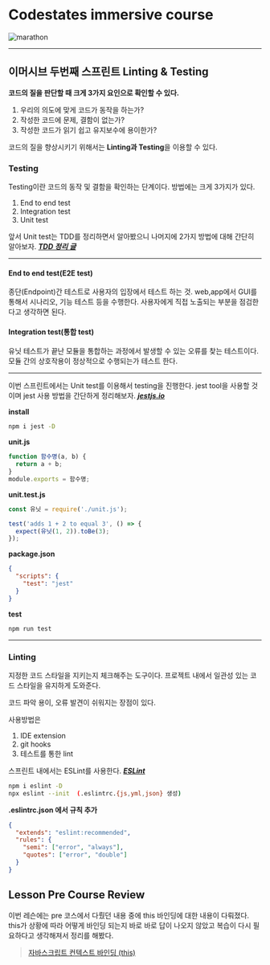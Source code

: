# Codestates immersive course

<img src="https://media.vlpt.us/images/kdo0129/post/29ca955c-708b-4ed6-8e6d-8384dd9bc755/marathon-3753907_960_720.jpg" alt="marathon" />

---

## 이머시브 두번째 스프린트 Linting & Testing

**코드의 질을 판단할 때 크게 3가지 요인으로 확인할 수 있다.**

1. 우리의 의도에 맞게 코드가 동작을 하는가?
2. 작성한 코드에 문제, 결함이 없는가?
3. 작성한 코드가 읽기 쉽고 유지보수에 용이한가?

코드의 질을 향상시키기 위해서는 **Linting과 Testing**을 이용할 수 있다.

### Testing

Testing이란 코드의 동작 및 결함을 확인하는 단계이다. 방법에는 크게 3가지가 있다.

1. End to end test
2. Integration test
3. Unit test

앞서 Unit test는 TDD를 정리하면서 알아봤으니 나머지에 2가지 방법에 대해 간단히 알아보자.
**_[TDD 정리 글](https://velog.io/@kdo0129/TDD-with-Mocha-Chai1)_**

---

#### End to end test(E2E test)

종단(Endpoint)간 테스트로 사용자의 입장에서 테스트 하는 것. web,app에서 GUI를 통해서 시나리오, 기능 테스트 등을 수행한다. 사용자에게 직접 노출되는 부분을 점검한다고 생각하면 된다.

#### Integration test(통합 test)

유닛 테스트가 끝난 모듈을 통합하는 과정에서 발생할 수 있는 오류를 찾는 테스트이다. 모듈 간의 상호작용이 정상적으로 수행되는가 테스트 한다.

---

이번 스프린트에서는 Unit test를 이용해서 testing을 진행한다.
jest tool을 사용할 것이며 jest 사용 방법을 간단하게 정리해보자.
**_[jestjs.io](https://jestjs.io/)_**

**install**

```bash
npm i jest -D
```

**unit.js**

```js
function 함수명(a, b) {
  return a + b;
}
module.exports = 함수명;
```

**unit.test.js**

```js
const 유닛 = require('./unit.js');

test('adds 1 + 2 to equal 3', () => {
  expect(유닛(1, 2)).toBe(3);
});
```

**package.json**

```json
{
  "scripts": {
    "test": "jest"
  }
}
```

**test**

```bash
npm run test
```

---

### Linting

지정한 코드 스타일을 지키는지 체크해주는 도구이다. 프로젝트 내에서 일관성 있는 코드 스타일을 유지하게 도와준다.

코드 파악 용이, 오류 발견이 쉬워지는 장점이 있다.

사용방법은

1. IDE extension
2. git hooks
3. 테스트를 통한 lint

스프린트 내에서는 ESLint를 사용한다. **_[ESLint](https://eslint.org/)_**

```bash
npm i eslint -D
npx eslint --init  (.eslintrc.{js,yml,json} 생성)
```

**.eslintrc.json 에서 규칙 추가**

```json
{
  "extends": "eslint:recommended",
  "rules": {
    "semi": ["error", "always"],
    "quotes": ["error", "double"]
  }
}
```

## Lesson Pre Course Review

이번 레슨에는 pre 코스에서 다뤘던 내용 중에 this 바인딩에 대한 내용이 다뤄졌다.
this가 상황에 따라 어떻게 바인딩 되는지 바로 바로 답이 나오지 않았고 복습이 다시 필요하다고 생각해져서 정리를 해봤다.

> [자바스크립트 컨텍스트 바인딩 (this)](https://velog.io/@kdo0129/%EC%9E%90%EB%B0%94%EC%8A%A4%ED%81%AC%EB%A6%BD%ED%8A%B8-%EC%BB%A8%ED%85%8D%EC%8A%A4%ED%8A%B8-%EB%B0%94%EC%9D%B8%EB%94%A9-this)
